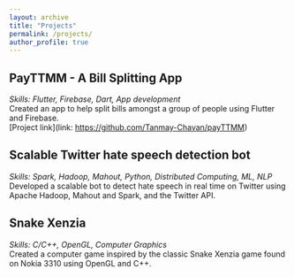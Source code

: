 ```yaml
---
layout: archive
title: "Projects"
permalink: /projects/
author_profile: true
---
```


PayTTMM - A Bill Splitting App 
------
_Skills: Flutter, Firebase, Dart, App development_<br>
Created an app to help split bills amongst a group of people using Flutter and Firebase.<br>
[Project link](link: https://github.com/Tanmay-Chavan/payTTMM)<br>

Scalable Twitter hate speech detection bot 
------
_Skills: Spark, Hadoop, Mahout, Python, Distributed Computing, ML, NLP_<br>
Developed a scalable bot to detect hate speech in real time on Twitter using Apache Hadoop, Mahout and Spark, and the Twitter API.<br>

Snake Xenzia 
------
_Skills: C/C++, OpenGL, Computer Graphics_<br>
Created a computer game inspired by the classic Snake Xenzia game found on Nokia 3310 using OpenGL and C++.<br>
